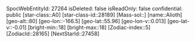 ﻿---
location: [55.96,-166.5,80]
type: Station
tags:
- astro/Star

---
SpocWebEntityId: 27264
isDeleted: false
isReadOnly: false
confidential: public
[star-class::A0]
[star-class-id::28189]
[Mass-sol::]
[name::Alioth]
[geo-alt::80]
[geo-lon::-166.5]
[geo-lat::55.96]
[geo-lon-v::0.013]
[geo-lat-v::-0.01]
[bright-min::18]
[bright-max::18]
[Zodiac-index::5]
[ZodiacId::28165]
[NextStarId::27458]

